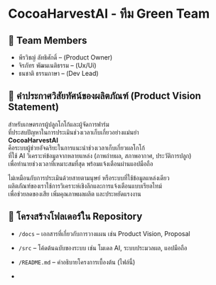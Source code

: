 # CocoaHarvestAI - ทีม Green Team

## 👥 Team Members
- พีรวิชญ์ ลัทธิศักดิ์ –  (Product Owner)  
- จิรภัทร พัฒนเนติธรรม – (Ux/Ui)  
- ธนชาติ ธรรมภาษา – (Dev Lead)   

## 🎯 คำประกาศวิสัยทัศน์ของผลิตภัณฑ์ (Product Vision Statement)
สำหรับเกษตรกรผู้ปลูกโกโก้และผู้จัดการฟาร์ม  
ที่ประสบปัญหาในการประเมินช่วงเวลาเก็บเกี่ยวอย่างแม่นยำ  
**CocoaHarvestAI**  
คือระบบผู้ช่วยอัจฉริยะในการแนะนำช่วงเวลาเก็บเกี่ยวผลโกโก้  
ที่ใช้ AI วิเคราะห์ข้อมูลจากหลายแหล่ง (ภาพถ่ายผล, สภาพอากาศ, ประวัติการปลูก)  
เพื่อทำนายช่วงเวลาที่เหมาะสมที่สุด พร้อมแจ้งเตือนผ่านแอปมือถือ

ไม่เหมือนกับการประเมินด้วยสายตามนุษย์ หรือระบบที่ใช้ข้อมูลแหล่งเดียว  
ผลิตภัณฑ์ของเราใช้การวิเคราะห์เชิงลึกและการแจ้งเตือนแบบเรียลไทม์  
เพื่อช่วยลดของเสีย เพิ่มคุณภาพผลผลิต และประหยัดแรงงาน

## 🔗 โครงสร้างโฟลเดอร์ใน Repository
- `/docs` – เอกสารที่เกี่ยวกับการวางแผน เช่น Product Vision, Proposal  
- `/src` – โค้ดต้นฉบับของระบบ เช่น โมเดล AI, ระบบประมวลผล, แอปมือถือ  
- `/README.md` – คำอธิบายโครงการเบื้องต้น (ไฟล์นี้)

- 
